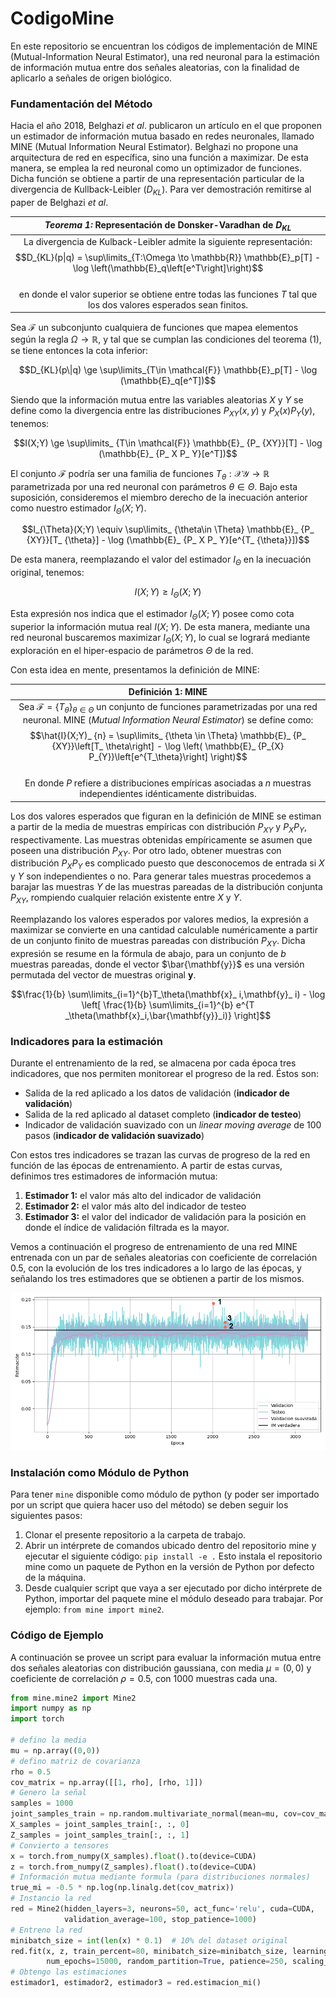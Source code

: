 # CodigoMine
En este repositorio se encuentran los códigos de implementación de MINE (Mutual-Information Neural Estimator),
una red neuronal para la estimación de información mutua entre dos señales aleatorias, con la finalidad
de aplicarlo a señales de origen biológico.

### Fundamentación del Método

Hacia el año 2018, Belghazi _et al_. publicaron un artículo en el que proponen un estimador de información
mutua basado en redes neuronales, llamado MINE (Mutual Information Neural Estimator).
Belghazi no propone una arquitectura de red en específica, sino una función a maximizar.
De esta manera, se emplea la red neuronal como un optimizador de funciones. Dicha función
se obtiene a partir de una representación particular de la divergencia de Kullback-Leibler ($D_{KL}$). 
Para ver demostración remitirse al paper de Belghazi _et al_.

|                                                                                                                                 *Teorema 1:* Representación de Donsker-Varadhan de $D_{KL}$                                                                                                                                  |
|:----------------------------------------------------------------------------------------------------------------------------------------------------------------------------------------------------------------------------------------------------------------------------------------------------------------------------:|
| La divergencia de Kulback-Leibler admite la siguiente representación:<br/>$$D_{KL}(p\|q) = \sup\limits_{T:\Omega \to \mathbb{R}} \mathbb{E}_p[T] - \log \left(\mathbb{E}_q\left[e^T\right]\right)$$ <br/>en donde el valor superior se obtiene entre todas las funciones $T$ tal que los dos valores esperados sean finitos. |

Sea $\mathcal{F}$ un subconjunto cualquiera de funciones que mapea elementos según la regla 
$\Omega \to \mathbb{R}$, y tal que se cumplan las condiciones del teorema (1), 
se tiene entonces la cota inferior:

$$D_{KL}(p\|q) \ge \sup\limits_{T\in \mathcal{F}} \mathbb{E}_p[T] - \log (\mathbb{E}_q[e^T])$$

Siendo que la información mutua entre las variables aleatorias $X$ y $Y$ se define como la 
divergencia entre las distribuciones $P_{XY}(x,y)$ y $P_X(x)P_Y(y)$, tenemos:

$$I(X;Y) \ge \sup\limits_ {T\in \mathcal{F}} \mathbb{E}_ {P_ {XY}}[T] - \log (\mathbb{E}_ {P_ X P_ Y}[e^T])$$

El conjunto $\mathcal{F}$ podría ser una familia de funciones 
$T_{\theta}: \mathcal{X} \mathcal{Y} \to \mathbb{R}$ parametrizada por una red neuronal con
parámetros $\theta \in \Theta$. Bajo esta suposición, consideremos el miembro derecho de 
la inecuación anterior como nuestro estimador $I_{\Theta}(X;Y)$.

$$I_{\Theta}(X;Y) \equiv \sup\limits_ {\theta\in \Theta} \mathbb{E}_ {P_ {XY}}[T_ {\theta}] - \log (\mathbb{E}_ {P_ X P_ Y}[e^{T_ {\theta}}])$$

De esta manera, reemplazando el valor del estimador $I_{\Theta}$ en la 
inecuación original, tenemos:

$$I(X;Y) \ge I_{\Theta}(X;Y)$$

Esta expresión nos indica que el estimador $I_{\Theta}(X;Y)$ posee como cota 
superior la información mutua real $I(X;Y)$. De esta manera, mediante una red neuronal buscaremos 
maximizar $I_{\Theta}(X;Y)$, lo cual se logrará mediante exploración en el hiper-espacio de parámetros 
$\Theta$ de la red.

Con esta idea en mente, presentamos la definición de MINE:

|                                                                                                                                                                                                                                       Definición 1: MINE                                                                                                                                                                                                                                        |
|:-----------------------------------------------------------------------------------------------------------------------------------------------------------------------------------------------------------------------------------------------------------------------------------------------------------------------------------------------------------------------------------------------------------------------------------------------------------------------------------------------:|
| Sea $\mathcal{F}=\{ T_ {\theta} \}_ {\theta \in \Theta}$ un conjunto de funciones parametrizadas por una red neuronal. MINE (_Mutual Information Neural Estimator_) se define como: <br/>$$\hat{I}(X;Y)_ {n} = \sup\limits_ {\theta \in \Theta} \mathbb{E}_ {P_ {XY}}\left[T_ \theta\right] - \log \left( \mathbb{E}_ {P_{X} P_{Y}}\left[e^{T_\theta}\right] \right)$$ <br/>En donde $P$ refiere a distribuciones empíricas asociadas a $n$ muestras independientes idénticamente distribuidas. |

Los dos valores esperados que figuran en la definición de MINE se estiman a partir 
de la media de muestras empíricas con distribución $P_{XY}$ y $P_X P_Y$, respectivamente. Las muestras 
obtenidas empíricamente se asumen que poseen una distribución $P_{XY}$. Por otro lado, obtener muestras 
con distribución $P_X P_Y$ es complicado puesto que desconocemos de entrada si $X$ y $Y$ son independientes 
o no. Para generar tales muestras procedemos a barajar las muestras $Y$ de las muestras pareadas de la 
distribución conjunta $P_{XY}$, rompiendo cualquier relación existente entre $X$ y $Y$. 

Reemplazando los valores esperados por valores medios, la expresión a maximizar se convierte en 
una cantidad calculable numéricamente a partir de un conjunto finito de muestras pareadas con 
distribución $P_{XY}$. Dicha expresión se resume en la fórmula de abajo, para un conjunto 
de $b$ muestras pareadas, donde el vector $\bar{\mathbf{y}}$ es una versión permutada del vector de muestras 
original $\mathbf{y}$.

$$\frac{1}{b} \sum\limits_{i=1}^{b}T_\theta(\mathbf{x}_ i,\mathbf{y}_ i) - \log \left[ \frac{1}{b} \sum\limits_{i=1}^{b} e^{T _\theta(\mathbf{x}_i,\bar{\mathbf{y}}_i)} \right]$$

### Indicadores para la estimación
Durante el entrenamiento de la red, se almacena por cada época tres 
indicadores, que nos permiten monitorear el progreso de la red. Éstos son:
* Salida de la red aplicado a los datos de validación (**indicador de validación**)
* Salida de la red aplicado al dataset completo (**indicador de testeo**)
* Indicador de validación suavizado con un _linear moving average_ de 100 pasos
(**indicador de validación suavizado**)

Con estos tres indicadores se trazan las curvas de progreso de la red en
función de las épocas de entrenamiento. A partir de estas curvas, 
definimos tres estimadores de información mutua:
1. **Estimador 1:** el valor más alto del indicador de validación
2. **Estimador 2:** el valor más alto del indicador de testeo
3. **Estimador 3:** el valor del indicador de validación para la posición
en donde el índice de validación filtrada es la mayor.

Vemos a continuación el progreso de entrenamiento de una red
MINE entrenada con un par de señales aleatorias con coeficiente de 
correlación 0.5, con la evolución de los tres indicadores a lo largo
de las épocas, y señalando los tres estimadores que se obtienen a 
partir de los mismos.

![Entrenamiento de red MINE](./pictures/mine_progress_est.png)

### Instalación como Módulo de Python
Para tener `mine` disponible como módulo de python (y poder ser 
importado por un script que quiera hacer uso del método) se deben seguir 
los siguientes pasos:
1. Clonar el presente repositorio a la carpeta de trabajo.
2. Abrir un intérprete de comandos ubicado dentro del repositorio mine
y ejecutar el siguiente código: `pip install -e .` Esto instala el 
repositorio mine como un paquete de Python en la versión de Python por
defecto de la máquina.
3. Desde cualquier script que vaya a ser ejecutado por dicho intérprete
de Python, importar del paquete mine el módulo deseado para trabajar.
Por ejemplo: `from mine import mine2`.

### Código de Ejemplo
A continuación se provee un script para evaluar la información mutua 
entre dos señales aleatorias con distribución gaussiana, con media $\mu=(0,0)$
y coeficiente de correlación $\rho = 0.5$, con 1000 muestras cada una.
```python
from mine.mine2 import Mine2
import numpy as np
import torch

# defino la media
mu = np.array((0,0))
# defino matriz de covarianza
rho = 0.5
cov_matrix = np.array([[1, rho], [rho, 1]])
# Genero la señal
samples = 1000
joint_samples_train = np.random.multivariate_normal(mean=mu, cov=cov_matrix, size=(samples, 1))
X_samples = joint_samples_train[:, :, 0]
Z_samples = joint_samples_train[:, :, 1]
# Convierto a tensores
x = torch.from_numpy(X_samples).float().to(device=CUDA)
z = torch.from_numpy(Z_samples).float().to(device=CUDA)
# Información mutua mediante formula (para distribuciones normales)
true_mi = -0.5 * np.log(np.linalg.det(cov_matrix))
# Instancio la red
red = Mine2(hidden_layers=3, neurons=50, act_func='relu', cuda=CUDA,
            validation_average=100, stop_patience=1000)
# Entreno la red
minibatch_size = int(len(x) * 0.1)  # 10% del dataset original 
red.fit(x, z, train_percent=80, minibatch_size=minibatch_size, learning_rate=1e-3,
        num_epochs=15000, random_partition=True, patience=250, scaling_factor=0.5)
# Obtengo las estimaciones
estimador1, estimador2, estimador3 = red.estimacion_mi()
```

